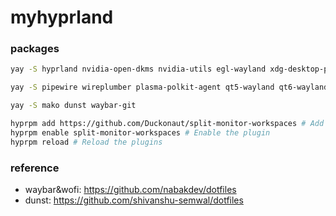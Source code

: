 # myhyprland

### packages
```bash
yay -S hyprland nvidia-open-dkms nvidia-utils egl-wayland xdg-desktop-portal-hyprland cmake meson spio
```
```bash
yay -S pipewire wireplumber plasma-polkit-agent qt5-wayland qt6-wayland grim slurp
```
```bash
yay -S mako dunst waybar-git
```
```bash
hyprpm add https://github.com/Duckonaut/split-monitor-workspaces # Add the plugin repository
hyprpm enable split-monitor-workspaces # Enable the plugin
hyprpm reload # Reload the plugins
```

### reference 

- waybar&wofi: https://github.com/nabakdev/dotfiles
- dunst: https://github.com/shivanshu-semwal/dotfiles
